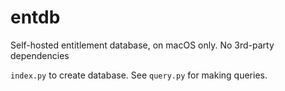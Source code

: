 # entdb

Self-hosted entitlement database, on macOS only.  No 3rd-party dependencies

`index.py` to create database. See `query.py` for making queries.
